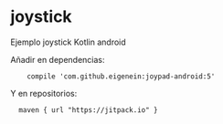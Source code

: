 # joystick
Ejemplo joystick Kotlin android


Añadir en dependencias:

```
    compile 'com.github.eigenein:joypad-android:5'
```
Y en repositorios:
```
  maven { url "https://jitpack.io" }
```
